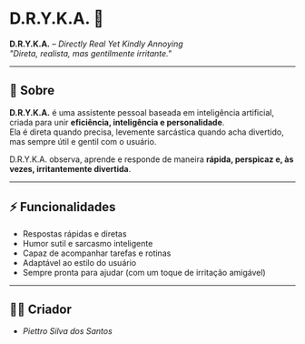# D.R.Y.K.A. 🤖

**D.R.Y.K.A.** – *Directly Real Yet Kindly Annoying*  
*"Direta, realista, mas gentilmente irritante."*

---

## 🔹 Sobre

**D.R.Y.K.A.** é uma assistente pessoal baseada em inteligência artificial, criada para unir **eficiência, inteligência e personalidade**.  
Ela é direta quando precisa, levemente sarcástica quando acha divertido, mas sempre útil e gentil com o usuário.  

D.R.Y.K.A. observa, aprende e responde de maneira **rápida, perspicaz e, às vezes, irritantemente divertida**.

---

## ⚡ Funcionalidades

- Respostas rápidas e diretas  
- Humor sutil e sarcasmo inteligente  
- Capaz de acompanhar tarefas e rotinas  
- Adaptável ao estilo do usuário  
- Sempre pronta para ajudar (com um toque de irritação amigável)

---

## 👨‍💻 Criador

- *Piettro Silva dos Santos*